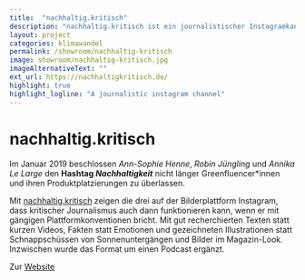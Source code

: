 ```yaml
---
title:  "nachhaltig.kritisch"
description: "nachhaltig.kritisch ist ein journalistischer Instagramkanal, der das Thema Nachhaltigkeit kritisch begleitet."
layout: project
categories: klimawandel
permalink: /showroom/nachhaltig-kritisch
image: showroom/nachhaltig-kritisch.jpg
imageAlternativeText: ""
ext_url: https://nachhaltigkritisch.de/
highlight: true
highlight_logline: "A journalistic instagram channel"
---
```


# nachhaltig.kritisch

Im Januar 2019 beschlossen _Ann-Sophie Henne_, _Robin Jüngling_ und _Annika Le Large_ den **Hashtag _Nachhaltigkeit_** nicht länger Greenfluencer*innen und ihren Produktplatzierungen zu überlassen.

Mit [nachhaltig.kritisch](https://www.instagram.com/nachhaltig.kritisch/) zeigen die drei auf der Bilderplattform Instagram, dass kritischer Journalismus auch dann funktionieren kann, wenn er mit gängigen Plattformkonventionen bricht. Mit gut recherchierten Texten statt kurzen Videos, Fakten statt Emotionen und gezeichneten Illustrationen statt Schnappschüssen von Sonnenuntergängen und Bilder im Magazin-Look. Inzwischen wurde das Format um einen Podcast ergänzt.

Zur [Website](https://nachhaltigkritisch.de/)
